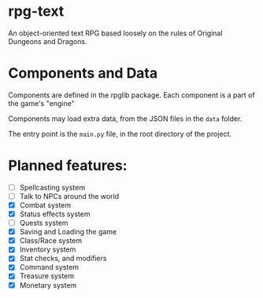 # rpg-text
 An object-oriented text RPG based loosely on the rules of Original Dungeons and Dragons.

# Components and Data

Components are defined in the rpglib package. Each component is a part of the game's "engine"

Components may load extra data, from the JSON files in the `data` folder.

The entry point is the `main.py` file, in the root directory of the project.

# Planned features:

- [ ] Spellcasting system
- [ ] Talk to NPCs around the world
- [x] Combat system
- [x] Status effects system
- [ ] Quests system
- [x] Saving and Loading the game
- [x] Class/Race system
- [x] Inventory system
- [x] Stat checks, and modifiers
- [x] Command system
- [x] Treasure system
- [x] Monetary system
